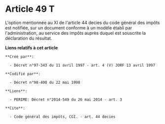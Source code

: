# Article 49 T

L'option mentionnée au XI de l'article 44 decies du code général des impôts est notifiée, sur un document conforme à un
modèle établi par l'administration, au service des impôts auprès duquel est souscrite la déclaration du résultat.

**Liens relatifs à cet article**

	**Créé par**:

	  - Décret n°97-343 du 11 avril 1997 - art. 4 (V) JORF 13 avril 1997

	**Codifié par**:

	  - Décret n°98-400 du 22 mai 1998

	**Liens**:

	  - PERIME: Décret n°2014-549 du 26 mai 2014 - art. 3

	**Cite**:

	  - Code général des impôts, CGI. - art. 44 decies
